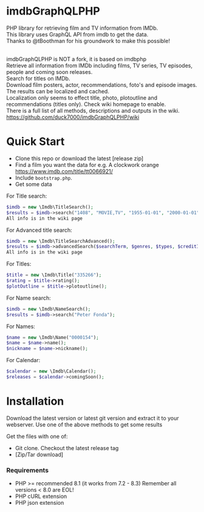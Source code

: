 imdbGraphQLPHP
=======

PHP library for retrieving film and TV information from IMDb.<br>
This library uses GraphQL API from imdb to get the data.<br>
Thanks to @tBoothman for his groundwork to make this possible!<br><br>

imdbGraphQLPHP is NOT a fork, it is based on imdbphp<br>
Retrieve all information from IMDb including films, TV series, TV episodes, people and coming soon releases.<br>
Search for titles on IMDb.<br>
Download film posters, actor, recommendations, foto's and episode images.<br>
The results can be localized and cached.<br>
Localization only seems to effect title, photo, plotoutline and recommendations (titles only). Check wiki homepage to enable.<br>
There is a full list of all methods, descriptions and outputs in the wiki.
https://github.com/duck7000/imdbGraphQLPHP/wiki


Quick Start
===========

* Clone this repo or download the latest [release zip]
* Find a film you want the data for e.g. A clockwork orange https://www.imdb.com/title/tt0066921/
* Include `bootstrap.php`.
* Get some data

For Title search:
```php
$imdb = new \Imdb\TitleSearch();
$results = $imdb->search("1408", "MOVIE,TV", "1955-01-01", "2000-01-01");
All info is in the wiki page
```

For Advanced title search:
```php
$imdb = new \Imdb\TitleSearchAdvanced();
$results = $imdb->advancedSearch($searchTerm, $genres, $types, $creditId, $startDate, $endDate, $countryId, $languageId);
All info is in the wiki page
```

For Titles:
```php
$title = new \Imdb\Title("335266");
$rating = $title->rating();
$plotOutline = $title->plotoutline();
```
For Name search:
```php
$imdb = new \Imdb\NameSearch();
$results = $imdb->search("Peter Fonda");
```

For Names:
```php
$name = new \Imdb\Name("0000154");
$name = $name->name();
$nickname = $name->nickname();
```

For Calendar:
```php
$calendar = new \Imdb\Calendar();
$releases = $calendar->comingSoon();
```

Installation
============

Download the latest version or latest git version and extract it to your webserver. Use one of the above methods to get some results

Get the files with one of:
* Git clone. Checkout the latest release tag
* [Zip/Tar download]

### Requirements
* PHP >= recommended 8.1 (it works from 7.2 - 8.3) Remember all versions < 8.0 are EOL!
* PHP cURL extension
* PHP json extension

